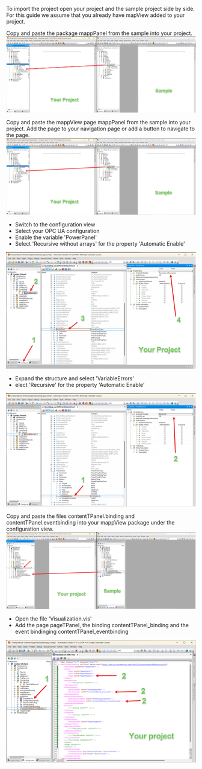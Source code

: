 To import the project open your project and the sample project side by side. For this guide we assume that you already have mapView added to your project.

Copy and paste the package mappPanel from the sample into your project.
![](./import1.jpg)

Copy and paste the mappView page mappPanel from the sample into your project. Add the page to your navigation page or add a button to navigate to the page.
![](./import2.jpg)

* Switch to the configuration view
* Select your OPC UA configuration 
* Enable the variable 'PowerPanel'
* Select 'Recursive without arrays' for the property 'Automatic Enable'

![](./import3.jpg)

* Expand the structure and select 'VariableErrors'
* elect 'Recursive' for the property 'Automatic Enable'

![](./import4.jpg)

Copy and paste the files contentTPanel.binding and contentTPanel.eventbinding into your mappView package under the configuration view.
![](./import5.jpg)

* Open the file 'Visualization.vis'
* Add the page pageTPanel, the binding contentTPanel_binding and the event bindinging contentTPanel_eventbinding

![](./import6.jpg)
